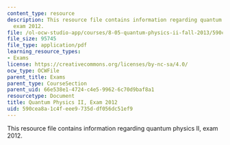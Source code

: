 ```yaml
---
content_type: resource
description: This resource file contains information regarding quantum physics II,
  exam 2012.
file: /ol-ocw-studio-app/courses/8-05-quantum-physics-ii-fall-2013/590cea8a1c4feee9735ddf056dc51ef9_MIT8_05F13_final_2012.pdf
file_size: 95745
file_type: application/pdf
learning_resource_types:
- Exams
license: https://creativecommons.org/licenses/by-nc-sa/4.0/
ocw_type: OCWFile
parent_title: Exams
parent_type: CourseSection
parent_uid: 66e538e1-4724-c4e5-9962-6c70d9baf8a1
resourcetype: Document
title: Quantum Physics II, Exam 2012
uid: 590cea8a-1c4f-eee9-735d-df056dc51ef9
---
```

This resource file contains information regarding quantum physics II, exam 2012.